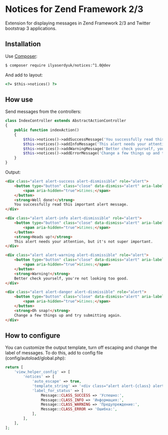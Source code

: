 # Notices for Zend Framework 2/3

Extension for displaying messages in Zend Framework 2/3 and Twitter bootstrap 3 applications.


## Installation

Use [Composer](http://getcomposer.org):

```bash
$ composer require ilyaserdyuk/notices:^1.0@dev
```

And add to layout:
```html
<?= $this->notices() ?>
```


## How use

Send messages from the controllers:

```php
class IndexController extends AbstractActionController
{
    public function indexAction()
    {
        $this->notices()->addSuccessMessage('You successfully read this important alert message.');
        $this->notices()->addInfoMessage('This alert needs your attention, but it\'s not super important.');
        $this->notices()->addWarningMessage('Better check yourself, you\'re not looking too good.');
        $this->notices()->addErrorMessage('Change a few things up and try submitting again.');
    }
}
```

Output:

```html
<div class="alert alert-success alert-dismissible" role="alert">
    <button type="button" class="close" data-dismiss="alert" aria-label="Close">
        <span aria-hidden="true">&times;</span>
    </button>
    <strong>Well done!</strong>
    You successfully read this important alert message.
</div>

<div class="alert alert-info alert-dismissible" role="alert">
    <button type="button" class="close" data-dismiss="alert" aria-label="Close">
        <span aria-hidden="true">&times;</span>
    </button>
    <strong>Heads up!</strong>
    This alert needs your attention, but it's not super important.
</div>

<div class="alert alert-warning alert-dismissible" role="alert">
    <button type="button" class="close" data-dismiss="alert" aria-label="Close">
        <span aria-hidden="true">&times;</span>
    </button>
    <strong>Warning!</strong>
    Better check yourself, you're not looking too good.
</div>

<div class="alert alert-danger alert-dismissible" role="alert">
    <button type="button" class="close" data-dismiss="alert" aria-label="Close">
        <span aria-hidden="true">&times;</span>
    </button>
    <strong>Oh snap!</strong>
    Change a few things up and try submitting again.
</div>
```


## How to configure

You can customize the output template, turn off escaping and change the label of messages.
To do this, add to config file (config/autoload/global.php):

```php
return [
    'view_helper_config' => [
        'notices' => [
            'auto_escape' => true,
            'template_string' => '<div class="alert alert-{class} alert-dismissible" role="alert">{text}</div>',
            'label_for_status' => [
                Message::CLASS_SUCCESS => 'Успешно:',
                Message::CLASS_INFO => 'Информация:',
                Message::CLASS_WARNING => 'Предупреждение:',
                Message::CLASS_ERROR => 'Ошибка:',
            ],
        ],
    ],
];
```
